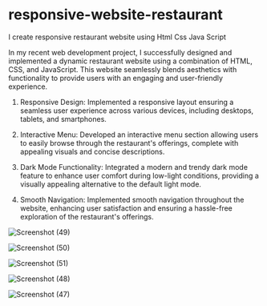 # responsive-website-restaurant
I create responsive restaurant website using Html Css Java Script 

In my recent web development project, I successfully designed and implemented a dynamic restaurant website using a combination of HTML, CSS, and JavaScript. This website seamlessly blends aesthetics with functionality to provide users with an engaging and user-friendly experience.

1. Responsive Design:
Implemented a responsive layout ensuring a seamless user experience across various devices, including desktops, tablets, and smartphones.

2. Interactive Menu:
Developed an interactive menu section allowing users to easily browse through the restaurant's offerings, complete with appealing visuals and concise descriptions.

3. Dark Mode Functionality:
Integrated a modern and trendy dark mode feature to enhance user comfort during low-light conditions, providing a visually appealing alternative to the default light mode.

4. Smooth Navigation:
Implemented smooth navigation throughout the website, enhancing user satisfaction and ensuring a hassle-free exploration of the restaurant's offerings.


![Screenshot (49)](https://github.com/angad9/responsive-website-restaurant/assets/73772102/bff4df84-9dc4-487f-ad2c-272201308ca2)

![Screenshot (50)](https://github.com/angad9/responsive-website-restaurant/assets/73772102/f3d352ba-c2c6-45f7-a034-065df6f94975)

![Screenshot (51)](https://github.com/angad9/responsive-website-restaurant/assets/73772102/8ca3e4c5-3c00-48f5-86a2-02580403b084)

![Screenshot (48)](https://github.com/angad9/responsive-website-restaurant/assets/73772102/15b669ba-3368-49a0-bdb6-ac648fac0b9f)

![Screenshot (47)](https://github.com/angad9/responsive-website-restaurant/assets/73772102/d769f727-1751-46cf-aa0e-40ad5f3cd099)


